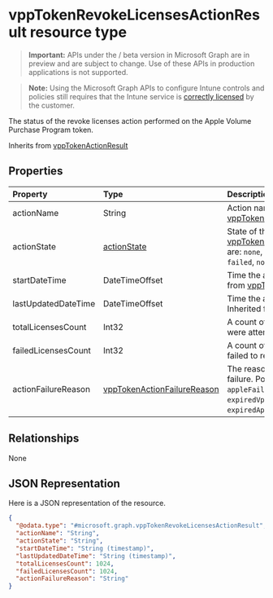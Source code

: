 ﻿# vppTokenRevokeLicensesActionResult resource type

> **Important:** APIs under the / beta version in Microsoft Graph are in preview and are subject to change. Use of these APIs in production applications is not supported.

> **Note:** Using the Microsoft Graph APIs to configure Intune controls and policies still requires that the Intune service is [correctly licensed](https://go.microsoft.com/fwlink/?linkid=839381) by the customer.

The status of the revoke licenses action performed on the Apple Volume Purchase Program token.

Inherits from [vppTokenActionResult](../resources/intune_onboarding_vpptokenactionresult.md)

## Properties
|Property|Type|Description|
|:---|:---|:---|
|actionName|String|Action name Inherited from [vppTokenActionResult](../resources/intune_onboarding_vpptokenactionresult.md)|
|actionState|[actionState](../resources/intune_shared_actionstate.md)|State of the action Inherited from [vppTokenActionResult](../resources/intune_onboarding_vpptokenactionresult.md). Possible values are: `none`, `pending`, `canceled`, `active`, `done`, `failed`, `notSupported`.|
|startDateTime|DateTimeOffset|Time the action was initiated Inherited from [vppTokenActionResult](../resources/intune_onboarding_vpptokenactionresult.md)|
|lastUpdatedDateTime|DateTimeOffset|Time the action state was last updated Inherited from [vppTokenActionResult](../resources/intune_onboarding_vpptokenactionresult.md)|
|totalLicensesCount|Int32|A count of the number of licenses that were attempted to revoke.|
|failedLicensesCount|Int32|A count of the number of licenses that failed to revoke.|
|actionFailureReason|[vppTokenActionFailureReason](../resources/intune_shared_vpptokenactionfailurereason.md)|The reason for the revoke licenses action failure. Possible values are: `none`, `appleFailure`, `internalError`, `expiredVppToken`, `expiredApplePushNotificationCertificate`.|

## Relationships
None
## JSON Representation
Here is a JSON representation of the resource.
<!-- {
  "blockType": "resource",
  "@odata.type": "microsoft.graph.vppTokenRevokeLicensesActionResult"
}
-->
``` json
{
  "@odata.type": "#microsoft.graph.vppTokenRevokeLicensesActionResult",
  "actionName": "String",
  "actionState": "String",
  "startDateTime": "String (timestamp)",
  "lastUpdatedDateTime": "String (timestamp)",
  "totalLicensesCount": 1024,
  "failedLicensesCount": 1024,
  "actionFailureReason": "String"
}
```





